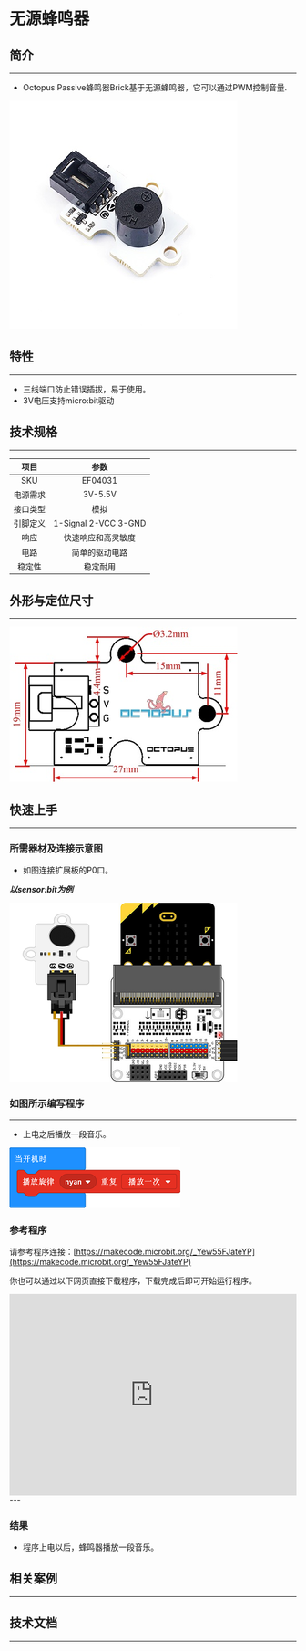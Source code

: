 # 无源蜂鸣器

## 简介
---
- Octopus Passive蜂鸣器Brick基于无源蜂鸣器，它可以通过PWM控制音量.

 ![](./images/0G3EEXg.jpg)

## 特性
---
- 三线端口防止错误插拔，易于使用。
- 3V电压支持micro:bit驱动

## 技术规格
---

项目 | 参数 
:-: | :-: 
SKU|EF04031
电源需求|3V-5.5V
接口类型|模拟
引脚定义|1-Signal 2-VCC 3-GND
响应|快速响应和高灵敏度
电路|简单的驱动电路
稳定性|稳定耐用

## 外形与定位尺寸
---

![](./images/bsmWrzk.jpg)

## 快速上手
---

### 所需器材及连接示意图
- 如图连接扩展板的P0口。

***以sensor:bit为例***

 ![](./images/wqD4VuO.png)

### 如图所示编写程序
---
- 上电之后播放一段音乐。

 ![](./images/04031_01.png)

### 参考程序

请参考程序连接：[https://makecode.microbit.org/_Yew55FJateYP](https://makecode.microbit.org/_Yew55FJateYP)

你也可以通过以下网页直接下载程序，下载完成后即可开始运行程序。

<div style="position:relative;height:0;padding-bottom:70%;overflow:hidden;"><iframe style="position:absolute;top:0;left:0;width:100%;height:100%;" src="https://makecode.microbit.org/#pub:_Yew55FJateYP" frameborder="0" sandbox="allow-popups allow-forms allow-scripts allow-same-origin"></iframe></div>  
---

### 结果
- 程序上电以后，蜂鸣器播放一段音乐。

## 相关案例
---

## 技术文档
---
